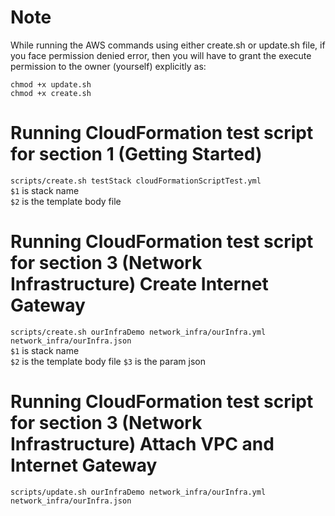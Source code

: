 # Note
While running the AWS commands using either create.sh or update.sh file, if you face permission denied error, then you will have to grant the execute permission to the owner (yourself) explicitly as:
```
chmod +x update.sh 
chmod +x create.sh
``` 

# Running CloudFormation test script for section 1 (Getting Started)
`scripts/create.sh testStack cloudFormationScriptTest.yml`  
`$1` is stack name  
`$2` is the template body file

# Running CloudFormation test script for section 3 (Network Infrastructure) Create Internet Gateway
`scripts/create.sh ourInfraDemo network_infra/ourInfra.yml network_infra/ourInfra.json`  
`$1` is stack name  
`$2` is the template body file
`$3` is the param json

# Running CloudFormation test script for section 3 (Network Infrastructure)  Attach VPC and Internet Gateway
`scripts/update.sh ourInfraDemo network_infra/ourInfra.yml network_infra/ourInfra.json`  